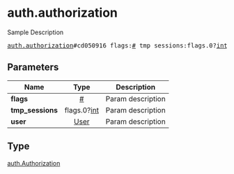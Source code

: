 # auth.authorization

Sample Description

<pre>
<a href="../constructor/auth.authorization.md">auth.authorization</a>#cd050916 flags:<a href="../type/#.md">#</a> tmp_sessions:flags.0?<a href="../type/int.md">int</a> user:<a href="../type/User.md">User</a> = <a href="../type/auth.Authorization.md">auth.Authorization</a>;</pre>
## Parameters

| Name | Type | Description |
|------|:----:|-------------|
| **flags** | <a href="../type/#.md">#</a> | Param description |
| **tmp_sessions** | flags.0?<a href="../type/int.md">int</a> | Param description |
| **user** | <a href="../type/User.md">User</a> | Param description |

## Type

<a href="../type/auth.Authorization.md">auth.Authorization</a>
